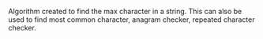 Algorithm created to find the max character in a string. This can also be used to find most common character, anagram checker, repeated character checker.
